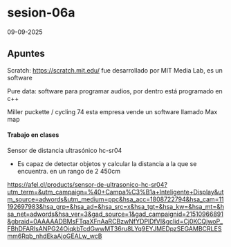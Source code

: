 # sesion-06a

09-09-2025

## Apuntes

Scratch: <https://scratch.mit.edu/> fue desarrollado por MIT Media Lab, es un software 

Pure data: software para programar audios, por dentro está programado en c++

Miller puckette / cycling 74 esta empresa vende un software llamado Max map

#### Trabajo en clases

Sensor de distancia ultrasónico hc-sr04
  - Es capaz de detectar objetos y calcular la distancia a la que se encuentra. en un rango de 2  450cm

https://afel.cl/products/sensor-de-ultrasonico-hc-sr04?utm_term=&utm_campaign=%40+Campa%C3%B1a+Inteligente+Display&utm_source=adwords&utm_medium=ppc&hsa_acc=1808722794&hsa_cam=11192697983&hsa_grp=&hsa_ad=&hsa_src=x&hsa_tgt=&hsa_kw=&hsa_mt=&hsa_net=adwords&hsa_ver=3&gad_source=1&gad_campaignid=21510966891&gbraid=0AAAAADBMsFTqaXFnAaRCBzwNfYDPlDfVI&gclid=Cj0KCQjwoP_FBhDFARIsANPG24OiqkbTcdGwwMT36ru8LYq9EYJMEDpzSEGAMBCRLESmm6Rqb_nhdEkaAjoGEALw_wcB
